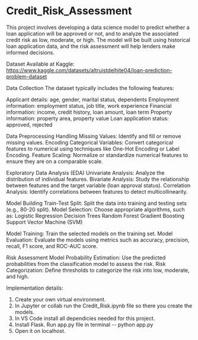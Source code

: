 # Credit_Risk_Assessment
This project involves developing a data science model to predict whether a loan application will be approved or not, and to analyze the associated credit risk as low, moderate, or high. The model will be built using historical loan application data, and the risk assessment will help lenders make informed decisions.

Dataset Available at Kaggle: https://www.kaggle.com/datasets/altruistdelhite04/loan-prediction-problem-dataset

Data Collection The dataset typically includes the following features:

Applicant details: age, gender, marital status, dependents Employment information: employment status, job title, work experience Financial information: income, credit history, loan amount, loan term Property information: property area, property value Loan application status: approved, rejected

Data Preprocessing Handling Missing Values: Identify and fill or remove missing values. Encoding Categorical Variables: Convert categorical features to numerical using techniques like One-Hot Encoding or Label Encoding. Feature Scaling: Normalize or standardize numerical features to ensure they are on a comparable scale.

Exploratory Data Analysis (EDA) Univariate Analysis: Analyze the distribution of individual features. Bivariate Analysis: Study the relationship between features and the target variable (loan approval status). Correlation Analysis: Identify correlations between features to detect multicollinearity.

Model Building Train-Test Split: Split the data into training and testing sets (e.g., 80-20 split). Model Selection: Choose appropriate algorithms, such as: Logistic Regression Decision Trees Random Forest Gradient Boosting Support Vector Machine (SVM)

Model Training: Train the selected models on the training set. Model Evaluation: Evaluate the models using metrics such as accuracy, precision, recall, F1 score, and ROC-AUC score.

Risk Assessment Model Probability Estimation: Use the predicted probabilities from the classification model to assess the risk. Risk Categorization: Define thresholds to categorize the risk into low, moderate, and high.

Implementation details:

1. Create your own virtual environment.
2. In Jupyter or collab run the Credit_Risk.ipynb file so there you create the models.
3. In VS Code install all dependicies needed for this project.
4. Install Flask.
   Run app.py file in terminal -- python app.py
5. Open it on localhost.
